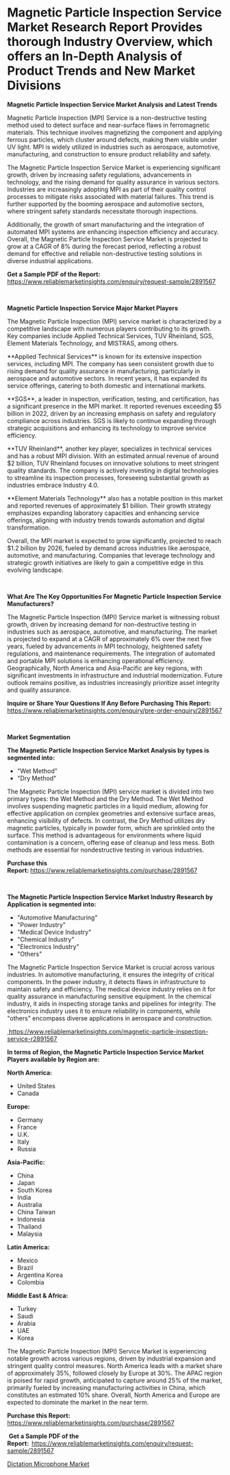 <p><h1>Magnetic Particle Inspection Service Market Research Report Provides thorough Industry Overview, which offers an In-Depth Analysis of Product Trends and New Market Divisions</h1></p><p><strong>Magnetic Particle Inspection Service Market Analysis and Latest Trends</strong></p>
<p><p>Magnetic Particle Inspection (MPI) Service is a non-destructive testing method used to detect surface and near-surface flaws in ferromagnetic materials. This technique involves magnetizing the component and applying ferrous particles, which cluster around defects, making them visible under UV light. MPI is widely utilized in industries such as aerospace, automotive, manufacturing, and construction to ensure product reliability and safety.</p><p>The Magnetic Particle Inspection Service Market is experiencing significant growth, driven by increasing safety regulations, advancements in technology, and the rising demand for quality assurance in various sectors. Industries are increasingly adopting MPI as part of their quality control processes to mitigate risks associated with material failures. This trend is further supported by the booming aerospace and automotive sectors, where stringent safety standards necessitate thorough inspections.</p><p>Additionally, the growth of smart manufacturing and the integration of automated MPI systems are enhancing inspection efficiency and accuracy. Overall, the Magnetic Particle Inspection Service Market is projected to grow at a CAGR of 8% during the forecast period, reflecting a robust demand for effective and reliable non-destructive testing solutions in diverse industrial applications.</p></p>
<p><strong>Get a Sample PDF of the Report:&nbsp;</strong> <a href="https://www.reliablemarketinsights.com/enquiry/request-sample/2891567?utm_campaign=2636&utm_medium=2&utm_source=Github&utm_content=ia&utm_term=14032025&utm_id=magnetic-particle-inspection-service">https://www.reliablemarketinsights.com/enquiry/request-sample/2891567</a></p>
<p>&nbsp;</p>
<p><strong>Magnetic Particle Inspection Service Major Market Players</strong></p>
<p><p>The Magnetic Particle Inspection (MPI) service market is characterized by a competitive landscape with numerous players contributing to its growth. Key companies include Applied Technical Services, TUV Rheinland, SGS, Element Materials Technology, and MISTRAS, among others.</p><p>**Applied Technical Services** is known for its extensive inspection services, including MPI. The company has seen consistent growth due to rising demand for quality assurance in manufacturing, particularly in aerospace and automotive sectors. In recent years, it has expanded its service offerings, catering to both domestic and international markets.</p><p>**SGS**, a leader in inspection, verification, testing, and certification, has a significant presence in the MPI market. It reported revenues exceeding $5 billion in 2022, driven by an increasing emphasis on safety and regulatory compliance across industries. SGS is likely to continue expanding through strategic acquisitions and enhancing its technology to improve service efficiency.</p><p>**TUV Rheinland**, another key player, specializes in technical services and has a robust MPI division. With an estimated annual revenue of around $2 billion, TUV Rheinland focuses on innovative solutions to meet stringent quality standards. The company is actively investing in digital technologies to streamline its inspection processes, foreseeing substantial growth as industries embrace Industry 4.0.</p><p>**Element Materials Technology** also has a notable position in this market and reported revenues of approximately $1 billion. Their growth strategy emphasizes expanding laboratory capacities and enhancing service offerings, aligning with industry trends towards automation and digital transformation.</p><p>Overall, the MPI market is expected to grow significantly, projected to reach $1.2 billion by 2026, fueled by demand across industries like aerospace, automotive, and manufacturing. Companies that leverage technology and strategic growth initiatives are likely to gain a competitive edge in this evolving landscape.</p></p>
<p>&nbsp;</p>
<p><strong>What Are The Key Opportunities For Magnetic Particle Inspection Service Manufacturers?</strong></p>
<p><p>The Magnetic Particle Inspection (MPI) Service market is witnessing robust growth, driven by increasing demand for non-destructive testing in industries such as aerospace, automotive, and manufacturing. The market is projected to expand at a CAGR of approximately 6% over the next five years, fueled by advancements in MPI technology, heightened safety regulations, and maintenance requirements. The integration of automated and portable MPI solutions is enhancing operational efficiency. Geographically, North America and Asia-Pacific are key regions, with significant investments in infrastructure and industrial modernization. Future outlook remains positive, as industries increasingly prioritize asset integrity and quality assurance.</p></p>
<p><strong>Inquire or Share Your Questions If Any Before Purchasing This Report:</strong> <a href="https://www.reliablemarketinsights.com/enquiry/pre-order-enquiry/2891567?utm_campaign=2636&utm_medium=2&utm_source=Github&utm_content=ia&utm_term=14032025&utm_id=magnetic-particle-inspection-service">https://www.reliablemarketinsights.com/enquiry/pre-order-enquiry/2891567</a></p>
<p>&nbsp;</p>
<p><strong>Market Segmentation</strong></p>
<p><strong>The Magnetic Particle Inspection Service Market Analysis by types is segmented into:</strong></p>
<p><ul><li>"Wet Method"</li><li>"Dry Method"</li></ul></p>
<p><p>The Magnetic Particle Inspection (MPI) service market is divided into two primary types: the Wet Method and the Dry Method. The Wet Method involves suspending magnetic particles in a liquid medium, allowing for effective application on complex geometries and extensive surface areas, enhancing visibility of defects. In contrast, the Dry Method utilizes dry magnetic particles, typically in powder form, which are sprinkled onto the surface. This method is advantageous for environments where liquid contamination is a concern, offering ease of cleanup and less mess. Both methods are essential for nondestructive testing in various industries.</p></p>
<p><strong>Purchase this Report:&nbsp;</strong><a href="https://www.reliablemarketinsights.com/purchase/2891567?utm_campaign=2636&utm_medium=2&utm_source=Github&utm_content=ia&utm_term=14032025&utm_id=magnetic-particle-inspection-service">https://www.reliablemarketinsights.com/purchase/2891567</a></p>
<p>&nbsp;</p>
<p><strong>The Magnetic Particle Inspection Service Market Industry Research by Application is segmented into:</strong></p>
<p><ul><li>"Automotive Manufacturing"</li><li>"Power Industry"</li><li>"Medical Device Industry"</li><li>"Chemical Industry"</li><li>"Electronics Industry"</li><li>"Others"</li></ul></p>
<p><p>The Magnetic Particle Inspection Service Market is crucial across various industries. In automotive manufacturing, it ensures the integrity of critical components. In the power industry, it detects flaws in infrastructure to maintain safety and efficiency. The medical device industry relies on it for quality assurance in manufacturing sensitive equipment. In the chemical industry, it aids in inspecting storage tanks and pipelines for integrity. The electronics industry uses it to ensure reliability in components, while "others" encompass diverse applications in aerospace and construction.</p></p>
<p><a href="https://www.reliablemarketinsights.com/magnetic-particle-inspection-service-r2891567?utm_campaign=2636&utm_medium=2&utm_source=Github&utm_content=ia&utm_term=14032025&utm_id=magnetic-particle-inspection-service">&nbsp;https://www.reliablemarketinsights.com/magnetic-particle-inspection-service-r2891567</a></p>
<p><strong>In terms of Region, the Magnetic Particle Inspection Service Market Players available by Region are:</strong></p>
<p>
    <p> <strong> North America: </strong>
        <ul>
            <li>United States</li>
            <li>Canada</li>
        </ul>
        </p> 
    <p> <strong> Europe: </strong>
        <ul>
            <li>Germany</li>
            <li>France</li>
            <li>U.K.</li>
            <li>Italy</li>
            <li>Russia</li>
        </ul>
        </p> 
    <p> <strong> Asia-Pacific: </strong>
        <ul>
            <li>China</li>
            <li>Japan</li>
            <li>South Korea</li>
            <li>India</li>
            <li>Australia</li>
            <li>China Taiwan</li>
            <li>Indonesia</li>
            <li>Thailand</li>
            <li>Malaysia</li>
        </ul>
        </p> 
    <p> <strong> Latin America: </strong>
        <ul>
            <li>Mexico</li>
            <li>Brazil</li>
            <li>Argentina Korea</li>
            <li>Colombia</li>
        </ul>
        </p> 
    <p> <strong> Middle East & Africa: </strong>
        <ul>
            <li>Turkey</li>
            <li>Saudi</li>
            <li>Arabia</li>
            <li>UAE</li>
            <li>Korea</li>
        </ul>
    </p>
    </p>
<p><p>The Magnetic Particle Inspection (MPI) Service Market is experiencing notable growth across various regions, driven by industrial expansion and stringent quality control measures. North America leads with a market share of approximately 35%, followed closely by Europe at 30%. The APAC region is poised for rapid growth, anticipated to capture around 25% of the market, primarily fueled by increasing manufacturing activities in China, which constitutes an estimated 10% share. Overall, North America and Europe are expected to dominate the market in the near term.</p></p>
<p><strong>Purchase this Report: </strong><a href="https://www.reliablemarketinsights.com/purchase/2891567?utm_campaign=2636&utm_medium=2&utm_source=Github&utm_content=ia&utm_term=14032025&utm_id=magnetic-particle-inspection-service">https://www.reliablemarketinsights.com/purchase/2891567</a></p>
<p>&nbsp;<strong>Get a Sample PDF of the Report:&nbsp;&nbsp;</strong><a href="https://www.reliablemarketinsights.com/enquiry/request-sample/2891567?utm_campaign=2636&utm_medium=2&utm_source=Github&utm_content=ia&utm_term=14032025&utm_id=magnetic-particle-inspection-service">https://www.reliablemarketinsights.com/enquiry/request-sample/2891567</a></p>
<p><strong></strong></p>
<p><p><a href="https://github.com/pelahotayabe/Market-Research-Report-List-1/blob/main/dictation-microphone-market.md?utm_campaign=2636&utm_medium=2&utm_source=Github&utm_content=ia&utm_term=14032025&utm_id=magnetic-particle-inspection-service">Dictation Microphone Market</a></p></p>